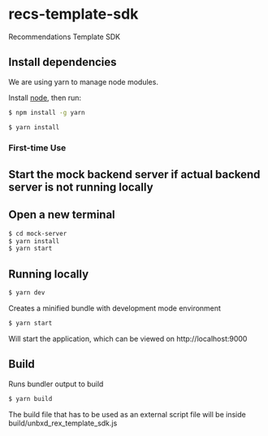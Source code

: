 # recs-template-sdk
Recommendations Template SDK


## Install dependencies
We are using yarn to manage node modules.

Install [node](https://nodejs.org/en/download/), then run:
```bash
$ npm install -g yarn
```

```bash
$ yarn install
```

### First-time Use

## Start the mock backend server if actual backend server is not running locally
## Open a new terminal
```bash
$ cd mock-server
$ yarn install
$ yarn start
```

## Running locally

```bash
$ yarn dev
```
Creates a minified bundle with development mode environment

```bash
$ yarn start
```
Will start the application, which can be viewed on http://localhost:9000

## Build
Runs bundler output to build
```bash
$ yarn build
```

The build file that has to be used as an external script file will be inside build/unbxd_rex_template_sdk.js
